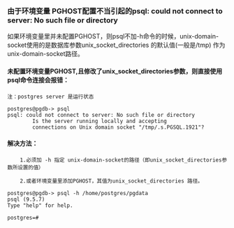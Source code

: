 ### 由于环境变量 PGHOST配置不当引起的psql: could not connect to server: No such file or directory

如果环境变量里并未配置PGHOST，则psql不加-h命令的时候，unix-domain-socket使用的是数据库参数unix_socket_directories 的默认值(一般是/tmp)
作为unix-domain-socket路径。


#### 未配置环境变量PGHOST,且修改了unix_socket_directories参数，则直接使用psql命令连接会报错：

```
注：postgres server 是运行状态

postgres@pgdb-> psql
psql: could not connect to server: No such file or directory
        Is the server running locally and accepting
        connections on Unix domain socket "/tmp/.s.PGSQL.1921"?
```


#### 解决方法： 

        1.必须加 -h 指定 unix-domain-socket的路径（即unix_socket_directories参数所设置的值）

        2.或者环境变量里添加PGHOST，其值为unix_socket_directories 路径。

```
postgres@pgdb-> psql -h /home/postgres/pgdata
psql (9.5.7)
Type "help" for help.

postgres=# 
```
